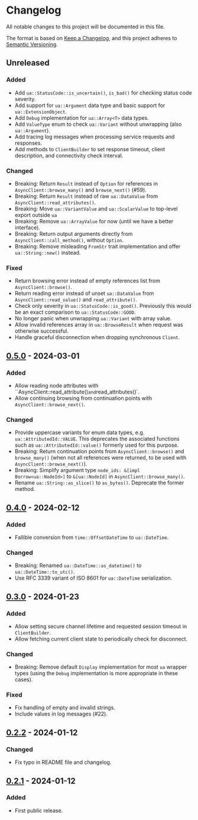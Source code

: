 # Changelog

All notable changes to this project will be documented in this file.

The format is based on [Keep a Changelog](https://keepachangelog.com/en/1.0.0/), and this project
adheres to [Semantic Versioning](https://semver.org/spec/v2.0.0.html).

## Unreleased

### Added

- Add `ua::StatusCode::is_uncertain()`, `is_bad()` for checking status code severity.
- Add support for `ua::Argument` data type and basic support for `ua::ExtensionObject`.
- Add `Debug` implementation for `ua::Array<T>` data types.
- Add `ValueType` enum to check `ua::Variant` without unwrapping (also `ua::Argument`).
- Add tracing log messages when processing service requests and responses.
- Add methods to `ClientBuilder` to set response timeout, client description, and connectivity check
  interval.

### Changed

- Breaking: Return `Result` instead of `Option` for references in `AsyncClient::browse_many()` and
  `browse_next()` (#59).
- Breaking: Return `Result` instead of raw `ua::DataValue` from `AsyncClient::read_attributes()`.
- Breaking: Move `ua::VariantValue` and `ua::ScalarValue` to top-level export outside `ua`
- Breaking: Remove `ua::ArrayValue` for now (until we have a better interface).
- Breaking: Return output arguments directly from `AsyncClient::call_method()`, without `Option`.
- Breaking: Remove misleading `FromStr` trait implementation and offer `ua::String::new()` instead.

### Fixed

- Return browsing error instead of empty references list from `AsyncClient::browse()`.
- Return reading error instead of unset `ua::DataValue` from `AsyncClient::read_value()` and
  `read_attribute()`.
- Check only severity in `ua::StatusCode::is_good()`. Previously this would be an exact comparison
  to `ua::StatusCode::GOOD`.
- No longer panic when unwrapping `ua::Variant` with array value.
- Allow invalid references array in `ua::BrowseResult` when request was otherwise successful.
- Handle graceful disconnection when dropping synchronous `Client`.

## [0.5.0] - 2024-03-01

[0.5.0]: https://github.com/HMIProject/open62541/compare/v0.4.0...v0.5.0

### Added

- Allow reading node attributes with ``AsyncClient::read_attribute()` and `read_attributes()`.
- Allow continuing browsing from continuation points with `AsyncClient::browse_next()`.

### Changed

- Provide uppercase variants for enum data types, e.g. `ua::AttributedId::VALUE`. This deprecates
  the associated functions such as `ua::AttributedId::value()` formerly used for this purpose.
- Breaking: Return continuation points from `AsyncClient::browse()` and `browse_many()` (when not
  all references were returned, to be used with `AsyncClient::browse_next()`).
- Breaking: Simplify argument type `node_ids: &[impl Borrow<ua::NodeId>]` to `&[ua::NodeId]` in
  `AsyncClient::browse_many()`.
- Rename `ua::String::as_slice()` to `as_bytes()`. Deprecate the former method.

## [0.4.0] - 2024-02-12

[0.4.0]: https://github.com/HMIProject/open62541/compare/v0.3.0...v0.4.0

### Added

- Fallible conversion from `time::OffsetDateTime` to `ua::DateTime`.

### Changed

- Breaking: Renamed `ua::DateTime::as_datetime()` to `ua::DateTime::to_utc()`.
- Use RFC 3339 variant of ISO 8601 for `ua::DateTime` serialization.

## [0.3.0] - 2024-01-23

[0.3.0]: https://github.com/HMIProject/open62541/compare/v0.2.2...v0.3.0

### Added

- Allow setting secure channel lifetime and requested session timeout in `ClientBuilder`.
- Allow fetching current client state to periodically check for disconnect.

### Changed

- Breaking: Remove default `Display` implementation for most `ua` wrapper types (using the `Debug`
  implementation is more appropriate in these cases).

### Fixed

- Fix handling of empty and invalid strings.
- Include values in log messages (#22).

## [0.2.2] - 2024-01-12

[0.2.2]: https://github.com/HMIProject/open62541/compare/v0.2.1...v0.2.2

### Changed

- Fix typo in README file and changelog.

## [0.2.1] - 2024-01-12

[0.2.1]: https://github.com/HMIProject/open62541/releases/tag/v0.2.1

### Added

- First public release.
